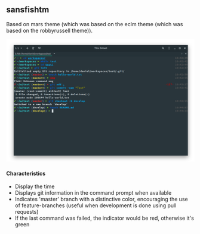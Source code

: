## sansfishtm

Based on mars theme (which was based on the eclm theme (which was based on the robbyrussell theme)).

![mars theme](https://raw.githubusercontent.com/danielsanfr/sansfishtm/master/screenshot.png)

#### Characteristics

* Display the time
* Displays git information in the command prompt when available
* Indicates 'master' branch with a distinctive color, encouraging the use of feature-branches (useful when development is done using pull requests)
* If the last command was failed, the indicator would be red, otherwise it's green
